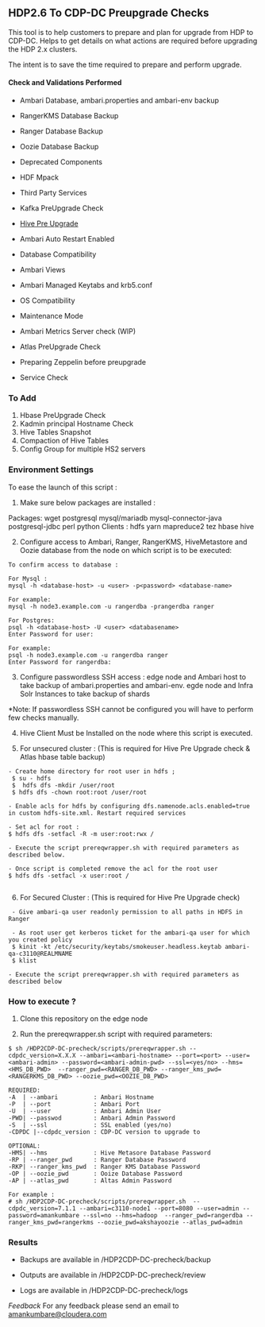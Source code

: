## HDP2.6 To CDP-DC Preupgrade Checks

This tool is to help customers to prepare and plan for upgrade from HDP to CDP-DC. Helps to get details on what actions are required before upgrading the HDP 2.x clusters.

The intent is to save the time required to prepare and perform upgrade. 


#### Check and Validations Performed

* Ambari Database, ambari.properties and ambari-env backup

* RangerKMS Database Backup

* Ranger Database Backup

* Oozie Database Backup

* Deprecated Components

* HDF Mpack

* Third Party Services

* Kafka PreUpgrade Check

* [Hive Pre Upgrade](https://github.com/dstreev/cloudera_upgrade_utils/blob/master/hive-sre/README.md)

* Ambari Auto Restart Enabled

* Database Compatibility 

* Ambari Views 

* Ambari Managed Keytabs and krb5.conf

* OS Compatibility 

* Maintenance Mode

* Ambari Metrics Server check (WIP)

* Atlas PreUpgrade Check

* Preparing Zeppelin before preupgrade 

* Service Check

### To Add 

1. Hbase PreUpgrade Check 
2. Kadmin principal Hostname Check
3. Hive Tables Snapshot
4. Compaction of Hive Tables
5. Config Group for multiple HS2 servers


### Environment Settings

To ease the launch of this script :

1. Make sure below packages are installed :

Packages: wget postgresql mysql/mariadb mysql-connector-java postgresql-jdbc perl python
Clients : hdfs yarn mapreduce2 tez hbase hive

2. Configure access to Ambari, Ranger, RangerKMS, HiveMetastore and Oozie database from the node on which script is to be executed:

```
To confirm access to database :

For Mysql :
mysql -h <database-host> -u <user> -p<password> <database-name>

For example:
mysql -h node3.example.com -u rangerdba -prangerdba ranger

For Postgres:
psql -h <database-host> -U <user> <databasename>
Enter Password for user:

For example:
psql -h node3.example.com -u rangerdba ranger
Enter Password for rangerdba: 
```

3. Configure passwordless SSH access :
   edge node and Ambari host to take backup of ambari.properties and ambari-env. 
   egde node and Infra Solr Instances to take backup of shards 

*Note: If passwordless SSH cannot be configured you will have to perform few checks manually.

4. Hive Client Must be Installed on the node where this script is executed.

5. For unsecured cluster : (This is required for Hive Pre Upgrade check & Atlas hbase table backup)
```
- Create home directory for root user in hdfs ;
 $ su - hdfs 
 $  hdfs dfs -mkdir /user/root 
 $ hdfs dfs -chown root:root /user/root
 
- Enable acls for hdfs by configuring dfs.namenode.acls.enabled=true in custom hdfs-site.xml. Restart required services

- Set acl for root :
$ hdfs dfs -setfacl -R -m user:root:rwx /

- Execute the script prereqwrapper.sh with required parameters as described below.

- Once script is completed remove the acl for the root user 
$ hdfs dfs -setfacl -x user:root /


```

6. For Secured Cluster : (This is required for Hive Pre Upgrade check)
```
 - Give ambari-qa user readonly permission to all paths in HDFS in Ranger
 
 - As root user get kerberos ticket for the ambari-qa user for which you created policy 
 $ kinit -kt /etc/security/keytabs/smokeuser.headless.keytab ambari-qa-c3110@REALMNAME
 $ klist 

- Execute the script prereqwrapper.sh with required parameters as described below

```

### How to execute ?

1. Clone this repository on the edge node

2. Run the prereqwrapper.sh script with required  parameters:
```
$ sh /HDP2CDP-DC-precheck/scripts/prereqwrapper.sh --cdpdc_version=X.X.X --ambari=<ambari-hostname> --port=<port> --user=<ambari-admin> --password=<ambari-admin-pwd> --ssl=<yes/no> --hms=<HMS_DB_PWD>  --ranger_pwd=<RANGER_DB_PWD> --ranger_kms_pwd=<RANGERKMS_DB_PWD> --oozie_pwd=<OOZIE_DB_PWD>

REQUIRED:
-A 	| --ambari   		: Ambari Hostname
-P  | --port			: Ambari Port
-U  | --user			: Ambari Admin User
-PWD| --passwod			: Ambari Admin Password
-S  | --ssl				: SSL enabled (yes/no)
-CDPDC |--cdpdc_version : CDP-DC version to upgrade to

OPTIONAL:
-HMS| --hms				: Hive Metasore Database Password
-RP | --ranger_pwd  	: Ranger Database Password
-RKP| --ranger_kms_pwd	: Ranger KMS Database Password
-OP | --oozie_pwd		: Ooize Database Password
-AP | --atlas_pwd		: Altas Admin Password 

For example :
# sh /HDP2CDP-DC-precheck/scripts/prereqwrapper.sh  --cdpdc_version=7.1.1 --ambari=c3110-node1 --port=8080 --user=admin --password=amankumbare --ssl=no --hms=hadoop  --ranger_pwd=rangerdba --ranger_kms_pwd=rangerkms --oozie_pwd=akshayoozie --atlas_pwd=admin

```

### Results 

- Backups are available in /HDP2CDP-DC-precheck/backup

- Outputs are available in /HDP2CDP-DC-precheck/review

- Logs are available in /HDP2CDP-DC-precheck/logs

*Feedback* For any feedback please send an email to amankumbare@cloudera.com
